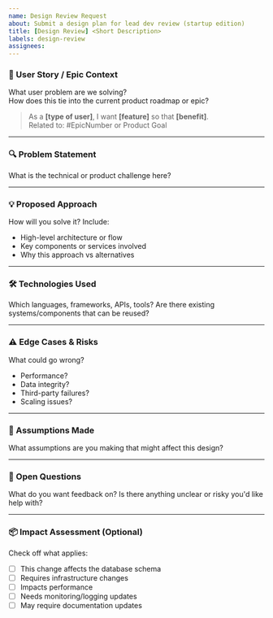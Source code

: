 ```yaml
---
name: Design Review Request
about: Submit a design plan for lead dev review (startup edition)
title: [Design Review] <Short Description>
labels: design-review
assignees: 
---
```


### 📌 User Story / Epic Context

What user problem are we solving?  
How does this tie into the current product roadmap or epic?

> As a **[type of user]**, I want **[feature]** so that **[benefit]**.  
> Related to: #EpicNumber or Product Goal

---

### 🔍 Problem Statement

What is the technical or product challenge here?

---

### 💡 Proposed Approach

How will you solve it? Include:

- High-level architecture or flow
- Key components or services involved
- Why this approach vs alternatives

---

### 🛠️ Technologies Used

Which languages, frameworks, APIs, tools?
Are there existing systems/components that can be reused?

---

### ⚠️ Edge Cases & Risks

What could go wrong?

- Performance?
- Data integrity?
- Third-party failures?
- Scaling issues?

---

### 🧩 Assumptions Made

What assumptions are you making that might affect this design?

---

### 🤔 Open Questions

What do you want feedback on?
Is there anything unclear or risky you'd like help with?

---

### 📦 Impact Assessment (Optional)

Check off what applies:

- [ ] This change affects the database schema
- [ ] Requires infrastructure changes
- [ ] Impacts performance
- [ ] Needs monitoring/logging updates
- [ ] May require documentation updates
